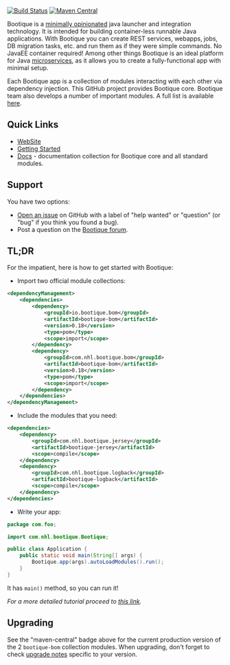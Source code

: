 [![Build Status](https://travis-ci.org/nhl/bootique.svg)](https://travis-ci.org/nhl/bootique)
[![Maven Central](https://maven-badges.herokuapp.com/maven-central/com.nhl.bootique/bootique/badge.svg)](https://maven-badges.herokuapp.com/maven-central/com.nhl.bootique/bootique/)

Bootique is a [minimally opinionated](https://medium.com/@andrus_a/bootique-a-minimally-opinionated-platform-for-modern-java-apps-644194c23872#.odwmsbnbh) 
java launcher and integration technology. It is intended for building container-less runnable Java applications. 
With Bootique you can create REST services, webapps, jobs, DB migration tasks, etc. and run them as if they were 
simple commands. No JavaEE container required! Among other things Bootique is an ideal platform for 
Java [microservices](http://martinfowler.com/articles/microservices.html), as it allows you to create a fully-functional
app with minimal setup.

Each Bootique app is a collection of modules interacting with each other via dependency injection. This GitHub project 
provides Bootique core. Bootique team also develops a number of important modules. A full list is available 
[here](http://bootique.io/docs/).

## Quick Links

* [WebSite](http://bootique.io)
* [Getting Started](http://bootique.io/docs/0/getting-started/)
* [Docs](http://bootique.io/docs/) - documentation collection for Bootique core and all standard 
  modules.

## Support

You have two options:
* [Open an issue](https://github.com/nhl/bootique/issues) on GitHub with a label of "help wanted" or "question" 
  (or "bug" if you think you found a bug).
* Post a question on the [Bootique forum](https://groups.google.com/forum/#!forum/bootique-user).

## TL;DR

For the impatient, here is how to get started with Bootique:

* Import two official module collections:
```xml
<dependencyManagement>
	<dependencies>
		<dependency>
            <groupId>io.bootique.bom</groupId>
            <artifactId>bootique-bom</artifactId>
            <version>0.18</version>
            <type>pom</type>
            <scope>import</scope>
        </dependency> 
		<dependency>
			<groupId>com.nhl.bootique.bom</groupId>
			<artifactId>bootique-bom</artifactId>
			<version>0.18</version>
			<type>pom</type>
			<scope>import</scope>
		</dependency>
	</dependencies>
</dependencyManagement>
```
* Include the modules that you need:
```xml
<dependencies>
	<dependency>
		<groupId>com.nhl.bootique.jersey</groupId>
		<artifactId>bootique-jersey</artifactId>
		<scope>compile</scope>
	</dependency>
	<dependency>
		<groupId>com.nhl.bootique.logback</groupId>
		<artifactId>bootique-logback</artifactId>
		<scope>compile</scope>
	</dependency>
</dependencies>
```
* Write your app:
```java
package com.foo;

import com.nhl.bootique.Bootique;

public class Application {
	public static void main(String[] args) {
		Bootique.app(args).autoLoadModules().run();
	}
}
```
It has ```main()``` method, so you can run it! 

*For a more detailed tutorial proceed to [this link](http://bootique.io/docs/0/getting-started/).*

## Upgrading

See the "maven-central" badge above for the current production version of the 2 ```bootique-bom``` collection modules. 
When upgrading, don't forget to check [upgrade notes](https://github.com/nhl/bootique-bom/blob/master/UPGRADE.md) 
specific to your version.
